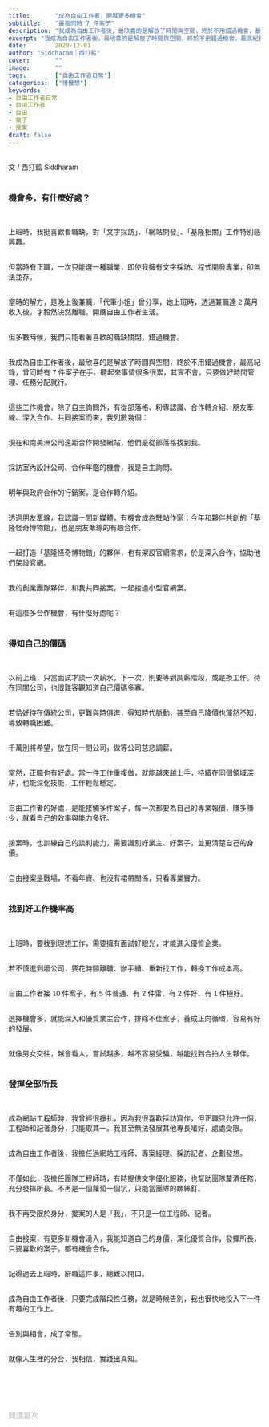 ```yaml
---
title:       "成為自由工作者，開展更多機會"
subtitle:    "最高同時 7 件案子"
description: "我成為自由工作者後，最欣喜的是解放了時間與空間，終於不用錯過機會，最高紀錄，曾同時有 7 件案子在手。聽起來事情很多很累，其實不會，只要做好時間管理、任務分配就行..."
excerpt: "我成為自由工作者後，最欣喜的是解放了時間與空間，終於不用錯過機會，最高紀錄，曾同時有 7 件案子在手。聽起來事情很多很累，其實不會，只要做好時間管理、任務分配就行..."
date:        2020-12-01
author: "Siddharam｜西打藍"
cover:       ""
image:       ""
tags:        ["自由工作者日常"]
categories:  ["慢慢想"]
keywords:
- 自由工作者日常
- 自由工作者
- 自由
- 案子
- 接案
draft: false
---
```


<article style="font-family: 'Noto Sans TC', '微軟正黑體', sans-serif; font-weight: 300;">

<br>文 / 西打藍 Siddharam<br><br>

<h3 class="article-h1-color">機會多，有什麼好處？</h3><br>

上班時，我挺喜歡看職缺，對「文字採訪」、「網站開發」、「基隆相關」工作特別感興趣。<br><br>

但當時有正職，一次只能選一種職業，即使我擁有文字採訪、程式開發專業，卻無法並存。<br><br>

當時的解方，是晚上後兼職，「代筆小姐」曾分享，她上班時，透過兼職達 2 萬月收入後，才毅然決然離職，開展自由工作者生活。<br><br>

但多數時候，我們只能看著喜歡的職缺關閉，錯過機會。<br><br>

我成為自由工作者後，最欣喜的是解放了時間與空間，終於不用錯過機會，最高紀錄，曾同時有 7 件案子在手。聽起來事情很多很累，其實不會，只要做好時間管理、任務分配就行。<br><br>

這些工作機會，除了自主詢問外，有從部落格、粉專認識、合作轉介紹、朋友牽線、深入合作、共同接案而來，我列數幾個：<br><br>

現在和南美洲公司遠距合作開發網站，他們是從部落格找到我。<br><br>

採訪室內設計公司、合作年鑑的機會，我是自主詢問。<br><br>

明年與政府合作的行銷案，是合作轉介紹。<br><br>

透過朋友牽線，我認識一間新媒體，有機會成為駐站作家；今年和夥伴共創的「基隆怪奇博物館」，也是朋友牽線的有趣合作。<br><br>

一起打造「基隆怪奇博物館」的夥伴，也有架設官網需求，於是深入合作，協助他們架設官網。<br><br>

我的創業團隊夥伴，和我共同接案，一起接過小型官網案。<br><br>

有這麼多合作機會，有什麼好處呢？<br><br>


<h3 class="article-h1-color">得知自己的價碼</h3><br>

以前上班，只當面試才談一次薪水，下一次，則要等到調薪階段，或是換工作。待在同間公司，也很難客觀知道自己價碼多寡。<br><br>

若恰好待在傳統公司，更難與時俱進，得知時代脈動，甚至自己降價也渾然不知，導致轉職困難。<br><br>

千萬別將希望，放在同一間公司，做等公司慈悲調薪。<br><br>

當然，正職也有好處。當一件工作重複做，就能越來越上手，持續在同個領域深耕，也能深化技能，工作輕鬆穩定。<br><br>

自由工作者的好處，是能接觸多件案子，每一次都要為自己的專業報價，賺多賺少，就看自己的效率與能力多好。<br><br>

接案時，也訓練自己的談判能力，需要識別好業主、好案子，並更清楚自己的身價。<br><br>

自由接案是戰場，不看年資、也沒有裙帶關係，只看專業實力。<br><br>


<h3 class="article-h1-color">找到好工作機率高</h3><br>

上班時，要找到理想工作，需要擁有面試好眼光，才能進入優質企業。<br><br>

若不慎進到壞公司，要花時間離職、辦手續、重新找工作，轉換工作成本高。<br><br>

自由工作者接 10 件案子，有 5 件普通、有 2 件雷、有 2 件好、有 1 件極好。<br><br>

選擇機會多，就能深入和優質業主合作，排除不佳案子，養成正向循環，容易有好的發展。<br><br>

就像男女交往，越會看人，嘗試越多，越不容易受騙，越能找到合拍人生夥伴。<br><br>


<h3 class="article-h1-color">發揮全部所長</h3><br>

成為網站工程師時，我曾經很掙扎，因為我很喜歡採訪寫作，但正職只允許一個，工程師和記者身分，只能取其一。我甚至無法發展其他專長嗜好，處處受限。<br><br>

成為自由工作者後，我擔任過網站工程師、專案經理、採訪記者、企劃發想。<br><br>

不僅如此，我擔任團隊工程師時，有時提供文字優化服務，也幫助團隊釐清任務，充分發揮所長。不再是一個蘿蔔一個坑，只能當團隊的螺絲釘。<br><br>

我不再受限於身分，接案的人是「我」，不只是一位工程師、記者。<br><br>

自由接案，有更多新機會湧入，我能知道自己的身價，深化優質合作，發揮所長，只要喜歡的案子，都有機會合作。<br><br>

記得過去上班時，辭職這件事，總難以開口。<br><br>

成為自由工作者後，只要完成階段性任務，就是時候告別，我也很快地投入下一件有趣的工作上。<br><br>

告別與相會，成了常態。<br><br>

就像人生裡的分合，我相信，實踐出真知。<br><br>


<br><br><br>

</article>

<div style="color: #bfbfbf; font-size: 15px;" id="busuanzi_container_page_pv">
  閱讀量<span id="busuanzi_value_page_pv"></span>次
</div>

<script src="../../js/post.js"></script>




